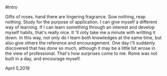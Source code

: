 #Intro

Gifts of roses, hand there are lingering fragrance. Sow nothing, reap nothing. Study for the purpose of application. I can give myself a
different way of learning. If I can learn something through an interest and develop myself habits, that's really nice. It 'll only take me
a minute with writting it down. In this way, not only do I learn both knowledges at the same time, but also give others the reference and
encouragement. One day I'll suddenly discovered that has done so much, although it may be a little bit wrose in the view of professional.
That's how surprises come to me. Rome was not built in a day, and encourage myself. 

April 5,2019
